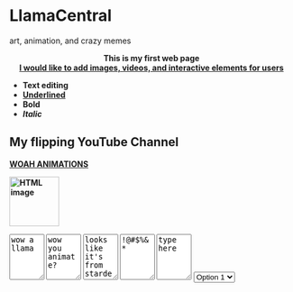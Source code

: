 # LlamaCentral
art, animation, and crazy memes

<!DOCTYPE html>
<html>
<body>
<center>
    <b> This is my first web page <b> <br />
<u>I would like to add images, videos, and interactive elements for users</u>
</center>
<ul>
  <li> <b> Text editing <br /> </li>
  <li> <u> Underlined </u> <br /> </li>
  <li> <b> Bold </b> <br /> </li>
  <li> <i> Italic </i> <br /> </li> 
</ul>
 <h2>My flipping YouTube Channel </h2>
<p> <a href="https://www.youtube.com/channel/UCQ3YB8PPte29YaY3ScftW7Q">WOAH ANIMATIONS</a></p>
</body>
</html>

<img src="C:\Users\mcllrloaner\Desktop\llama.jpg"
width="88" height="88" alt="HTML image">

<form action="processingscript.php" method="post">

</form>

<textarea rows="5" cols="5">wow a llama</textarea>
<textarea rows="5" cols="5">wow you animate?</textarea>
<textarea rows="5" cols="5">looks like it's from stardew valley</textarea>
<textarea rows="5" cols="5">!@#$%&*</textarea>
<textarea rows="5" cols="5">type here</textarea>


<select>
    <option>Option 1</option>
    <option>Option 2</option>
    <option>Option 3</option>
    <option>Option 4</option>
    <option value="third option">Option 5</option>
</select>


